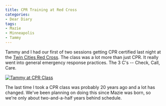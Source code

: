 ```yaml
---
title: CPR Training at Red Cross
categories:
- Dear Diary
tags:
- Mazie
- Minneapolis
- Tammy
---
```


Tammy and I had our first of two sessions getting CPR certified last night at the [Twin Cities Red Cross](http://www.redcrosstc.org/). The class was a lot more than just CPR. It really went into general emergency response practices. The 3 C's -- Check, Call, Care.

[![Tammy at CPR Class](http://farm3.static.flickr.com/2278/2067834102_685fc3de66_m.jpg)](http://www.flickr.com/photos/46408384@N00/2067834102)

The last time I took a CPR class was probably 20 years ago and a lot has changed. We've been planning on doing this since Mazie was born, so we're only about two-and-a-half years behind schedule.
